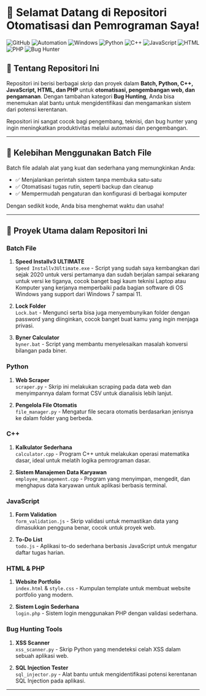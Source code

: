 # 👋 Selamat Datang di Repositori Otomatisasi dan Pemrograman Saya!

![GitHub](https://img.shields.io/badge/GitHub-Batch_File_Scripting-blue?style=for-the-badge&logo=github)
![Automation](https://img.shields.io/badge/Automation-Scripting-green?style=for-the-badge&logo=powerautomate)
![Windows](https://img.shields.io/badge/Platform-Windows-blue?style=for-the-badge&logo=windows)
![Python](https://img.shields.io/badge/Python-Scripting-blue?style=for-the-badge&logo=python)
![C++](https://img.shields.io/badge/C++-Development-orange?style=for-the-badge&logo=cplusplus)
![JavaScript](https://img.shields.io/badge/JavaScript-Web_Development-yellow?style=for-the-badge&logo=javascript)
![HTML](https://img.shields.io/badge/HTML-Web_Markup-orange?style=for-the-badge&logo=html5)
![PHP](https://img.shields.io/badge/PHP-Web_Scripting-blueviolet?style=for-the-badge&logo=php)
![Bug Hunter](https://img.shields.io/badge/Bug_Hunter-Security-red?style=for-the-badge&logo=hackthebox)

## 📂 Tentang Repositori Ini
Repositori ini berisi berbagai skrip dan proyek dalam **Batch, Python, C++, JavaScript, HTML, dan PHP** untuk **otomatisasi, pengembangan web, dan pengamanan**. Dengan tambahan kategori **Bug Hunting**, Anda bisa menemukan alat bantu untuk mengidentifikasi dan mengamankan sistem dari potensi kerentanan.

Repositori ini sangat cocok bagi pengembang, teknisi, dan bug hunter yang ingin meningkatkan produktivitas melalui automasi dan pengembangan.

---

## 🚀 Kelebihan Menggunakan Batch File
Batch file adalah alat yang kuat dan sederhana yang memungkinkan Anda:
- ✅ Menjalankan perintah sistem tanpa membuka satu-satu
- ✅ Otomatisasi tugas rutin, seperti backup dan cleanup
- ✅ Mempermudah pengaturan dan konfigurasi di berbagai komputer

Dengan sedikit kode, Anda bisa menghemat waktu dan usaha!

---

## 📜 Proyek Utama dalam Repositori Ini

### Batch File
1. **Speed Installv3 ULTIMATE**  
   `Speed Installv3Ultimate.exe` - Script yang sudah saya kembangkan dari sejak 2020 untuk versi pertamanya dan sudah berjalan sampai sekarang untuk versi ke tiganya, cocok banget bagi kaum teknisi Laptop atau Komputer yang kerjanya memperbaiki pada bagian software di OS Windows yang support dari Windows 7 sampai 11.

2. **Lock Folder**  
   `Lock.bat` - Mengunci serta bisa juga menyembunyikan folder dengan password yang diinginkan, cocok banget buat kamu yang ingin menjaga privasi.

3. **Byner Calculator**  
   `byner.bat` - Script yang membantu menyelesaikan masalah konversi bilangan pada biner.

### Python
1. **Web Scraper**  
   `scraper.py` - Skrip ini melakukan scraping pada data web dan menyimpannya dalam format CSV untuk dianalisis lebih lanjut.

2. **Pengelola File Otomatis**  
   `file_manager.py` - Mengatur file secara otomatis berdasarkan jenisnya ke dalam folder yang berbeda.

### C++
1. **Kalkulator Sederhana**  
   `calculator.cpp` - Program C++ untuk melakukan operasi matematika dasar, ideal untuk melatih logika pemrograman dasar.

2. **Sistem Manajemen Data Karyawan**  
   `employee_management.cpp` - Program yang menyimpan, mengedit, dan menghapus data karyawan untuk aplikasi berbasis terminal.

### JavaScript
1. **Form Validation**  
   `form_validation.js` - Skrip validasi untuk memastikan data yang dimasukkan pengguna benar, cocok untuk proyek web.

2. **To-Do List**  
   `todo.js` - Aplikasi to-do sederhana berbasis JavaScript untuk mengatur daftar tugas harian.

### HTML & PHP
1. **Website Portfolio**  
   `index.html` & `style.css` - Kumpulan template untuk membuat website portfolio yang modern.

2. **Sistem Login Sederhana**  
   `login.php` - Sistem login menggunakan PHP dengan validasi sederhana.

### Bug Hunting Tools
1. **XSS Scanner**  
   `xss_scanner.py` - Skrip Python yang mendeteksi celah XSS dalam sebuah aplikasi web.

2. **SQL Injection Tester**  
   `sql_injector.py` - Alat bantu untuk mengidentifikasi potensi kerentanan SQL Injection pada aplikasi.

---
